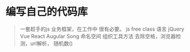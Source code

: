 # 编写自己的代码库

> 一套趁手的js 业务框架，在工作中
很有必要。
> js free class 语言
  jQuery Vue React Augular
  Song 命名空间 组织工具方法
  去除空格，浏览器检测，url解析，
  随机数()